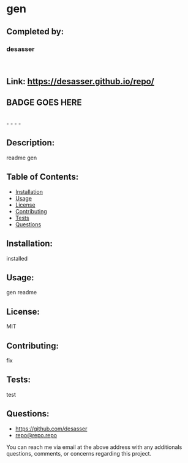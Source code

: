 
# gen
## Completed by: 
### desasser

<br />

## Link: https://desasser.github.io/repo/
## BADGE GOES HERE 

<br />
- - - - 

## Description: 
readme gen

## Table of Contents: 
* [Installation](#installation)
* [Usage](#usage)
* [License](#license)
* [Contributing](#contributing)
* [Tests](#tests)
* [Questions](#questions)

## Installation: 
installed

## Usage: 
gen readme

## License: 
MIT

## Contributing: 
fix

## Tests: 
test

## Questions:
* https://github.com/desasser
* repo@repo.repo

You can reach me via email at the above address with any additionals questions, comments, or concerns regarding this project.